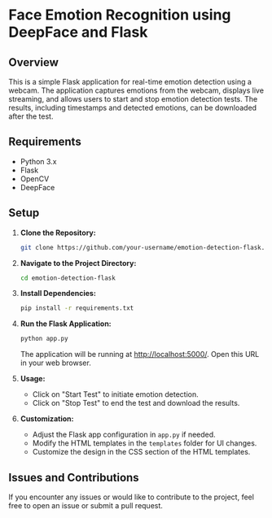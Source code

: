 # Face Emotion Recognition using DeepFace and Flask

## Overview

This is a simple Flask application for real-time emotion detection using a webcam. The application captures emotions from the webcam, displays live streaming, and allows users to start and stop emotion detection tests. The results, including timestamps and detected emotions, can be downloaded after the test.

## Requirements

- Python 3.x
- Flask
- OpenCV
- DeepFace


## Setup

1. **Clone the Repository:**

    ```bash
    git clone https://github.com/your-username/emotion-detection-flask.git
    ```

2. **Navigate to the Project Directory:**

    ```bash
    cd emotion-detection-flask
    ```

3. **Install Dependencies:**

    ```bash
    pip install -r requirements.txt
    ```

4. **Run the Flask Application:**

    ```bash
    python app.py
    ```

    The application will be running at [http://localhost:5000/](http://localhost:5000/). Open this URL in your web browser.

5. **Usage:**

    - Click on "Start Test" to initiate emotion detection.
    - Click on "Stop Test" to end the test and download the results.

6. **Customization:**

    - Adjust the Flask app configuration in `app.py` if needed.
    - Modify the HTML templates in the `templates` folder for UI changes.
    - Customize the design in the CSS section of the HTML templates.

## Issues and Contributions

If you encounter any issues or would like to contribute to the project, feel free to open an issue or submit a pull request.


